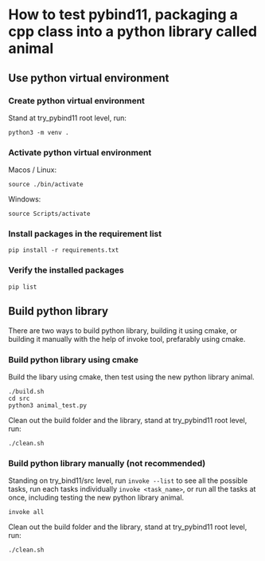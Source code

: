 # How to test pybind11, packaging a cpp class into a python library called animal

## Use python virtual environment

### Create python virtual environment
Stand at try_pybind11 root level, run:

    python3 -m venv .

### Activate python virtual environment
Macos / Linux:

    source ./bin/activate

Windows:

    source Scripts/activate

### Install packages in the requirement list

    pip install -r requirements.txt

### Verify the installed packages

    pip list

## Build python library
There are two ways to build python library, building it using cmake, or building it manually
with the help of invoke tool, prefarably using cmake.

### Build python library using cmake
Build the libary using cmake, then test using the new python library animal.

    ./build.sh
    cd src
    python3 animal_test.py

Clean out the build folder and the library, stand at try_pybind11 root level, run:

    ./clean.sh

### Build python library manually (not recommended)
Standing on try_bind11/src level, run `invoke --list` to see all the possible tasks,
run each tasks individually `invoke <task_name>`, or run all the tasks at once, including testing the new
python library animal.

    invoke all

Clean out the build folder and the library, stand at try_pybind11 root level, run:

    ./clean.sh